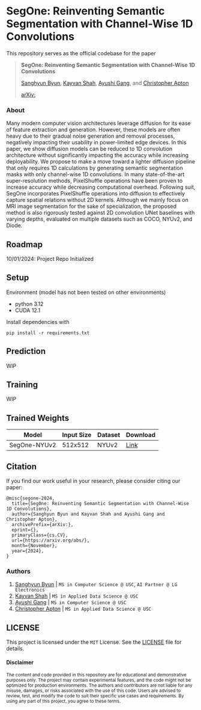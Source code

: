# SegOne: Reinventing Semantic Segmentation with Channel-Wise 1D Convolutions

This repository serves as the official codebase for the paper
> **SegOne: Reinventing Semantic Segmentation with Channel-Wise 1D Convolutions**
>
> [Sanghyun Byun](https://shbyun080.github.io/), [Kayvan Shah](https://github.com/KayvanShah1), [Ayushi Gang](https://github.com/), and [Christopher Apton](https://github.com/chrisapton)
>
> [arXiv:](/)

### About
Many modern computer vision architectures leverage diffusion for its ease of feature extraction and generation. However, these models are often heavy due to their gradual noise generation and removal processes, negatively impacting their usability in power-limited edge devices. In this paper, we show diffusion models can be reduced to 1D convolution architecture without significantly impacting the accuracy while increasing deployability. We propose to make a move toward a lighter diffusion pipeline that only requires 1D calculations by generating semantic segmentation masks with only channel-wise 1D convolutions. In many state-of-the-art super-resolution methods, PixelShuffle operations have been proven to increase accuracy while decreasing computational overhead. Following suit, SegOne incorporates PixelShuffle operations into diffusion to effectively capture spatial relations without 2D kernels. Although we mainly focus on MRI image segmentation for the sake of specialization, the proposed method is also rigorously tested against 2D convolution UNet baselines with varying depths, evaluated on multiple datasets such as COCO, NYUv2, and Diode. 

## Roadmap
10/01/2024: Project Repo Initialized

## Setup
Environment (model has not been tested on other environments)
- python 3.12
- CUDA 12.1

Install dependencies with
```
pip install -r requirements.txt
```

## Prediction
WIP

## Training
WIP

## Trained Weights
|Model         |Input Size|Dataset   |Download    |
|--------------|----------|----------|------------|
|SegOne-NYUv2  |512x512   |NYUv2     |[Link]()    |

## Citation
If you find our work useful in your research, please consider citing our paper:
```
@misc{segone-2024,
  title={SegOne: Reinventing Semantic Segmentation with Channel-Wise 1D Convolutions},
  author={Sanghyun Byun and Kayvan Shah and Ayushi Gang and Christopher Apton},
  archivePrefix={arXiv:},
  eprint={},
  primaryClass={cs.CV},
  url={https://arxiv.org/abs/}, 
  month={November},
  year={2024},
}
```

### Authors
1. [Sanghyun Byun](https://shbyun080.github.io/) | `MS in Computer Science @ USC`, `AI Partner @ LG Electronics`
3. [Kayvan Shah](https://github.com/KayvanShah1) | `MS in Applied Data Science @ USC`
2. [Ayushi Gang](https://github.com/) | `MS in Computer Science @ USC`
4. [Christopher Apton](https://github.com/chrisapton) | `MS in Applied Data Science @ USC`

## LICENSE
This project is licensed under the `MIT` License. See the [LICENSE](LICENSE) file for details.

#### Disclaimer
<sub>
The content and code provided in this repository are for educational and demonstrative purposes only. The project may contain experimental features, and the code might not be optimized for production environments. The authors and contributors are not liable for any misuse, damages, or risks associated with the use of this code. Users are advised to review, test, and modify the code to suit their specific use cases and requirements. By using any part of this project, you agree to these terms.
</sub>
